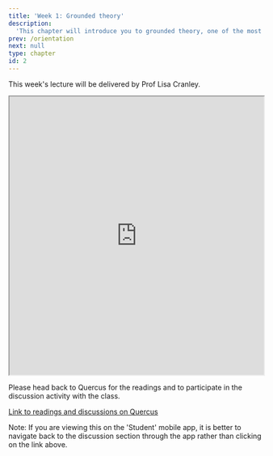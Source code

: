 ```yaml
---
title: 'Week 1: Grounded theory'
description:
  'This chapter will introduce you to grounded theory, one of the most popular and commonly used (and possibly misused and misunderstood) designs in qualitative research. The readings will provide you with a theoretical background to grounded theory using the work of some of the key scholars in the field, and provide you with beginning skills in interpreting and appraising grounded theory research. '
prev: /orientation
next: null
type: chapter
id: 2
---
```



<exercise id="1" title="Lecture">

This week's lecture will be delivered by Prof Lisa Cranley.

<iframe src="https://voicethread.com/share/13454030/" width="100%" height="550px" allowfullscreen></iframe> 


</exercise>


<exercise id="2" title="Readings and Discussion board">

Please head back to Quercus for the readings and to participate in the discussion activity with the class. 

<a target="_parent" href="https://q.utoronto.ca/courses/140300/discussion_topics/430035">Link to readings and discussions on Quercus</a>

<qu>Note: If you are viewing this on the 'Student' mobile app, it is better to navigate back to the discussion section through the app rather than clicking on the link above.</qu>

</exercise>

